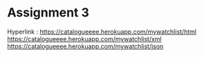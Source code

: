 # Assignment 3

Hyperlink : https://catalogueeee.herokuapp.com/mywatchlist/html
            https://catalogueeee.herokuapp.com/mywatchlist/xml
            https://catalogueeee.herokuapp.com/mywatchlist/json